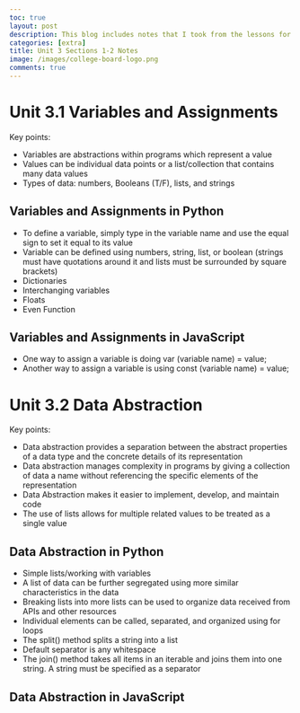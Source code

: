 ```yaml
---
toc: true
layout: post
description: This blog includes notes that I took from the lessons for sections 1-2.
categories: [extra]
title: Unit 3 Sections 1-2 Notes
image: /images/college-board-logo.png
comments: true
---
```


# Unit 3.1 Variables and Assignments

Key points:
- Variables are abstractions within programs which represent a value
- Values can be individual data points or a list/collection that contains many data values
- Types of data: numbers, Booleans (T/F), lists, and strings

## Variables and Assignments in Python
- To define a variable, simply type in the variable name and use the equal sign to set it equal to its value
- Variable can be defined using numbers, string, list, or boolean (strings must have quotations around it and lists must be surrounded by square brackets)
- Dictionaries
- Interchanging variables
- Floats
- Even Function

## Variables and Assignments in JavaScript
- One way to assign a variable is doing var (variable name) = value;
- Another way to assign a variable is using const (variable name) = value;

# Unit 3.2 Data Abstraction

Key points:
- Data abstraction provides a separation between the abstract properties of a data type and the concrete details of its representation
- Data abstraction manages complexity in programs by giving a collection of data a name without referencing the specific elements of the representation
- Data Abstraction makes it easier to implement, develop, and maintain code
- The use of lists allows for multiple related values to be treated as a single value

## Data Abstraction in Python
- Simple lists/working with variables
- A list of data can be further segregated using more similar characteristics in the data
- Breaking lists into more lists can be used to organize data received from APIs and other resources
- Individual elements can be called, separated, and organized using for loops
- The split() method splits a string into a list
- Default separator is any whitespace
- The join() method takes all items in an iterable and joins them into one string. A string must be specified as a separator


## Data Abstraction in JavaScript







